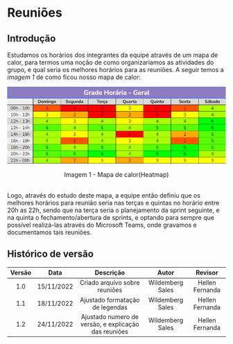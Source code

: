 # Reuniões

## Introdução
Estudamos os horários dos integrantes da equipe através de um mapa de calor, para termos uma noção de como organizariamos as atividades do grupo, e qual seria os melhores horários para as reuniões.
A seguir temos a <i>imagem 1</i> de como ficou nosso mapa de calor:

![](./assets/heatmap.png)
<figcaption align="center">Imagem 1 - Mapa de calor(Heatmap)</figcaption>


</br>

Logo, através do estudo deste mapa, a equipe então definiu que os melhores horários para reunião seria nas terças e quintas no horário entre 20h as 22h, sendo que na terça seria o planejamento da sprint seguinte, e na quinta o fechamento/abertura de sprints, e optando para sempre que possível realizá-las através do Microsoft Teams, onde gravamos e documentamos tais reuniões.

## Histórico de versão
| Versão | Data | Descrição  | Autor        | Revisor |
| :-----: | :----: | :----------: | :------------: | :--------: |
| 1.0 | 15/11/2022 | Criado arquivo sobre reuniões | Wildemberg Sales | Hellen Fernanda |
| 1.1 | 18/11/2022 | Ajustado formatação de legendas | Wildemberg Sales | Hellen Fernanda |
| 1.2 | 24/11/2022 | Ajustado numero de versão, e explicação das reuniões | Wildemberg Sales | Hellen Fernanda |
